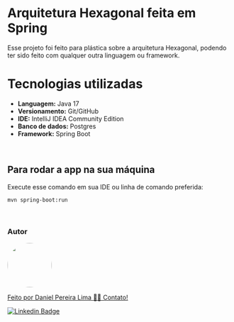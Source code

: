 # Arquitetura Hexagonal feita em Spring

Esse projeto foi feito para plástica sobre a arquitetura Hexagonal, podendo ter sido feito com qualquer outra linguagem ou framework.

# Tecnologias utilizadas

* **Languagem:** Java 17
* **Versionamento:** Git/GitHub
* **IDE:** IntelliJ IDEA Community Edition
* **Banco de dados:** Postgres
* **Framework:** Spring Boot

<br>

## Para rodar a app na sua máquina

Execute esse comando em sua IDE ou linha de comando preferida:
```shell script
mvn spring-boot:run
```

<br>

<h3>Autor</h3>

<a href="https://www.linkedin.com/in/danielpereiralima/">
 <img style="border-radius: 50%;" src="https://avatars.githubusercontent.com/u/96916005?v=4" width="100px;" alt=""/>

Feito por Daniel Pereira Lima 👋🏽 Contato!

[![Linkedin Badge](https://img.shields.io/badge/-Daniel-blue?style=flat-square&logo=Linkedin&logoColor=white&link=https://www.linkedin.com/in/danielpereiralima/)](https://www.linkedin.com/in/danielpereiralima/)